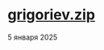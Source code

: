# [grigoriev.zip](https://github.com/danilasar/nir-otchet/releases/download/v.2025.01.05/grigoriev.zip)
5 января 2025

